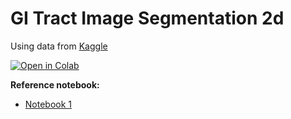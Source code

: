 # GI Tract Image Segmentation 2d

Using data from [Kaggle](https://www.kaggle.com/competitions/uw-madison-gi-tract-image-segmentation/overview)

[![Open in Colab](https://colab.research.google.com/assets/colab-badge.svg)](https://colab.research.google.com/github/yxmauw/gi-im-segmentation-2d/blob/main/Unet.ipynb)

__Reference notebook:__
* [Notebook 1](https://www.kaggle.com/code/limonhalder/uw-madison-gi-tract-image-segmentation/notebook)
